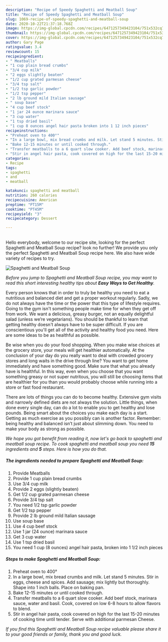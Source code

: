 ```yaml
---
description: "Recipe of Speedy Spaghetti and Meatball Soup"
title: "Recipe of Speedy Spaghetti and Meatball Soup"
slug: 1069-recipe-of-speedy-spaghetti-and-meatball-soup
date: 2020-10-22T21:37:18.768Z
image: https://img-global.cpcdn.com/recipes/6471257349423104/751x532cq70/spaghetti-and-meatball-soup-recipe-main-photo.jpg
thumbnail: https://img-global.cpcdn.com/recipes/6471257349423104/751x532cq70/spaghetti-and-meatball-soup-recipe-main-photo.jpg
cover: https://img-global.cpcdn.com/recipes/6471257349423104/751x532cq70/spaghetti-and-meatball-soup-recipe-main-photo.jpg
author: Gary Page
ratingvalue: 3.4
reviewcount: 15
recipeingredient:
- " Meatballs"
- "1 cup plain bread crumbs"
- "3/4 cup milk"
- "2 eggs slightly beaten"
- "1/2 cup grated parmesan cheese"
- "3/4 tsp salt"
- "1/2 tsp garlic powder"
- "1/2 tsp pepper"
- "2 lb ground mild Italian sausage"
- " soup base"
- "4 cup beef stock"
- "1 jar 24 ounce marinara sauce"
- "3 cup water"
- "1 tsp dried basil"
- "1 cup 8 ounces angel hair pasta broken into 1 12 inch pieces"
recipeinstructions:
- "Preheat oven to 400°"
- "In a large bowl, mix bread crumbs and milk. Let stand 5 minutes. Stir in eggs, cheese and spices. Add sausage; mix lightly but thoroughly. Shape into 1 inch balls. Place on baking pan."
- "Bake 12-15 minutes or until cooked through."
- "Transfer meatballs to a 6 quart slow cooker. Add beef stock, marinara sauce, water and basil. Cook, covered    on low 6-8 hours to allow flavors to blend."
- "Stir in angel hair pasta, cook covered on high for the last 15-20 minutes of cooking time until tender. Serve with additional parmesan Cheese."
categories:
- Recipe
tags:
- spaghetti
- and
- meatball

katakunci: spaghetti and meatball 
nutrition: 260 calories
recipecuisine: American
preptime: "PT15M"
cooktime: "PT45M"
recipeyield: "3"
recipecategory: Dessert

---
```

<br>
Hello everybody, welcome to our recipe site, looking for the perfect Spaghetti and Meatball Soup recipe? look no further! We provide you only the perfect Spaghetti and Meatball Soup recipe here. We also have wide variety of recipes to try.
<br>


![Spaghetti and Meatball Soup](https://img-global.cpcdn.com/recipes/6471257349423104/751x532cq70/spaghetti-and-meatball-soup-recipe-main-photo.jpg)

<i>Before you jump to Spaghetti and Meatball Soup recipe, you may want to read this short interesting healthy tips about <strong>Easy Ways to Get Healthy</strong>.</i>

Every person knows that in order to truly be healthy you need to eat a nutritious and balanced diet and get a proper workout regularly. Sadly, we do not always have the time or the power that this type of lifestyle requires. Going to the gym isn't something people make time for when they get off from work. We want a delicious, greasy burger, not an equally delightful salad (unless we’re vegetarians). You should be thankful to learn that getting healthy doesn't always have to be super difficult. If you are conscientious you'll get all of the activity and healthy food you need. Here are some ideas to be as healthful as possible.

Be wise when you do your food shopping. When you make wise choices at the grocery store, your meals will get healthier automatically. At the conclusion of your day do you really want to deal with crowded grocery stores and long waits in the drive through line? You want to get home immediately and have something good. Make sure that what you already have is healthful. In this way, even when you choose that you want something greasy or not super nutritous, you will still be choosing items that are healthier for you than you would probably choose while running into a store or fast food restaurant.

There are lots of things you can do to become healthy. Extensive gym visits and narrowly defined diets are not always the solution. Little things, when done every single day, can do a lot to enable you to get healthy and lose pounds. Being smart about the choices you make each day is a start. Getting as much exercise as you possibly can is another factor. Remember: being healthy and balanced isn’t just about slimming down. You need to make your body as strong as possible. 


<i>We hope you got benefit from reading it, now let's go back to spaghetti and meatball soup recipe. To cook spaghetti and meatball soup you need <strong>15</strong> ingredients and <strong>5</strong> steps. Here is how you do that.
</i>

##### The ingredients needed to prepare Spaghetti and Meatball Soup:

1. Provide  Meatballs
1. Provide 1 cup plain bread crumbs
1. Use 3/4 cup milk
1. Provide 2 eggs (slightly beaten)
1. Get 1/2 cup grated parmesan cheese
1. Provide 3/4 tsp salt
1. You need 1/2 tsp garlic powder
1. Get 1/2 tsp pepper
1. Provide 2 lb ground mild Italian sausage
1. Use  soup base
1. Use 4 cup beef stock
1. Use 1 jar (24 ounce) marinara sauce
1. Get 3 cup water
1. Use 1 tsp dried basil
1. You need 1 cup (8 ounces) angel hair pasta, broken into 1 1/2 inch pieces


##### Steps to make Spaghetti and Meatball Soup:

1. Preheat oven to 400°
1. In a large bowl, mix bread crumbs and milk. Let stand 5 minutes. Stir in eggs, cheese and spices. Add sausage; mix lightly but thoroughly. Shape into 1 inch balls. Place on baking pan.
1. Bake 12-15 minutes or until cooked through.
1. Transfer meatballs to a 6 quart slow cooker. Add beef stock, marinara sauce, water and basil. Cook, covered    on low 6-8 hours to allow flavors to blend.
1. Stir in angel hair pasta, cook covered on high for the last 15-20 minutes of cooking time until tender. Serve with additional parmesan Cheese.


<i>If you find this Spaghetti and Meatball Soup recipe valuable please share it to your good friends or family, thank you and good luck.</i>
